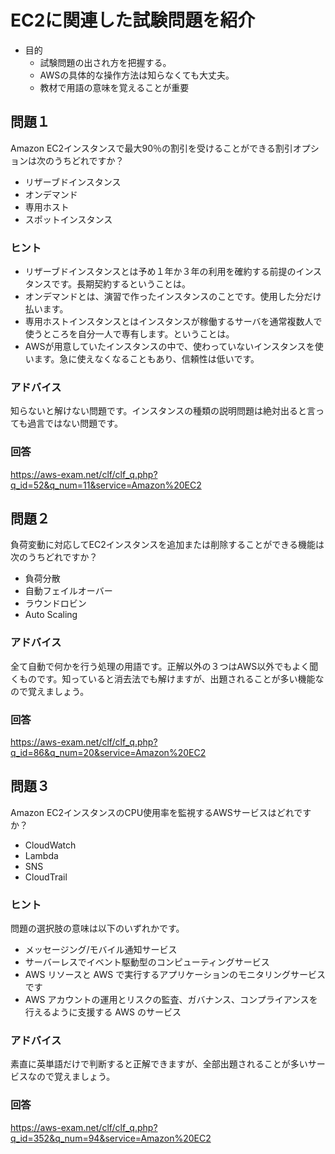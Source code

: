 # EC2に関連した試験問題を紹介
- 目的
  - 試験問題の出され方を把握する。
  - AWSの具体的な操作方法は知らなくても大丈夫。
  - 教材で用語の意味を覚えることが重要

## 問題１
Amazon EC2インスタンスで最大90％の割引を受けることができる割引オプションは次のうちどれですか？
- リザーブドインスタンス
- オンデマンド
- 専用ホスト
- スポットインスタンス

### ヒント
- リザーブドインスタンスとは予め１年か３年の利用を確約する前提のインスタンスです。長期契約するということは。
- オンデマンドとは、演習で作ったインスタンスのことです。使用した分だけ払います。
- 専用ホストインスタンスとはインスタンスが稼働するサーバを通常複数人で使うところを自分一人で専有します。ということは。
- AWSが用意していたインスタンスの中で、使わっていないインスタンスを使います。急に使えなくなることもあり、信頼性は低いです。

### アドバイス
知らないと解けない問題です。インスタンスの種類の説明問題は絶対出ると言っても過言ではない問題です。

### 回答
https://aws-exam.net/clf/clf_q.php?q_id=52&q_num=11&service=Amazon%20EC2

## 問題２
負荷変動に対応してEC2インスタンスを追加または削除することができる機能は次のうちどれですか？

- 負荷分散
- 自動フェイルオーバー
- ラウンドロビン
- Auto Scaling

### アドバイス
全て自動で何かを行う処理の用語です。正解以外の３つはAWS以外でもよく聞くものです。知っていると消去法でも解けますが、出題されることが多い機能なので覚えましょう。

### 回答
https://aws-exam.net/clf/clf_q.php?q_id=86&q_num=20&service=Amazon%20EC2

## 問題３
Amazon EC2インスタンスのCPU使用率を監視するAWSサービスはどれですか？

- CloudWatch
- Lambda
- SNS
- CloudTrail

### ヒント
問題の選択肢の意味は以下のいずれかです。
- メッセージング/モバイル通知サービス
- サーバーレスでイベント駆動型のコンピューティングサービス
- AWS リソースと AWS で実行するアプリケーションのモニタリングサービスです
- AWS アカウントの運用とリスクの監査、ガバナンス、コンプライアンスを行えるように支援する AWS のサービス

### アドバイス
素直に英単語だけで判断すると正解できますが、全部出題されることが多いサービスなので覚えましょう。

### 回答
https://aws-exam.net/clf/clf_q.php?q_id=352&q_num=94&service=Amazon%20EC2
